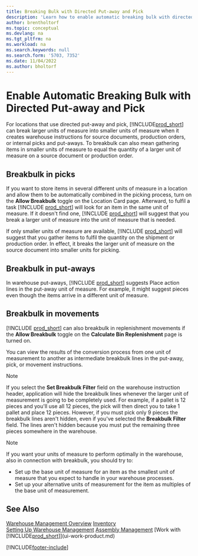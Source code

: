```yaml
---
title: Breaking Bulk with Directed Put-away and Pick
description: 'Learn how to enable automatic breaking bulk with directed put-away and pick, as well as breakbulking in picks, put-aways, movements, and more.'
author: brentholtorf
ms.topic: conceptual
ms.devlang: na
ms.tgt_pltfrm: na
ms.workload: na
ms.search.keywords: null
ms.search.form: '5703, 7352'
ms.date: 11/04/2022
ms.author: bholtorf
---
```

# <a name="enable-automatic-breaking-bulk-with-directed-put-away-and-pick"></a><a name="enable-automatic-breaking-bulk-with-directed-put-away-and-pick"></a>Enable Automatic Breaking Bulk with Directed Put-away and Pick

For locations that use directed put-away and pick, [!INCLUDE[prod_short](includes/prod_short.md)] can break larger units of measure into smaller units of measure when it creates warehouse instructions for source documents, production orders, or internal picks and put-aways. To breakbulk can also mean gathering items in smaller units of measure to equal the quantity of a larger unit of measure on a source document or production order.

## <a name="breakbulk-in-picks"></a><a name="breakbulk-in-picks"></a>Breakbulk in picks

If you want to store items in several different units of measure in a location and allow them to be automatically combined in the picking process, turn on the **Allow Breakbulk** toggle on the Location Card page. Afterward, to fulfil a task [!INCLUDE [prod_short](includes/prod_short.md)] will look for an item in the same unit of measure. If it doesn't find one, [!INCLUDE [prod_short](includes/prod_short.md)] will suggest that you break a larger unit of measure into the unit of measure that is needed.  

If only smaller units of measure are available, [!INCLUDE [prod_short](includes/prod_short.md)] will suggest that you gather items to fulfil the quantity on the shipment or production order. In effect, it breaks the larger unit of measure on the source document into smaller units for picking.  

## <a name="breakbulk-in-put-aways"></a><a name="breakbulk-in-put-aways"></a>Breakbulk in put-aways

In warehouse put-aways, [!INCLUDE [prod_short](includes/prod_short.md)] suggests Place action lines in the put-away unit of measure. For example, it might suggest pieces even though the items arrive in a different unit of measure.  

## <a name="breakbulk-in-movements"></a><a name="breakbulk-in-movements"></a>Breakbulk in movements

[!INCLUDE [prod_short](includes/prod_short.md)] can also breakbulk in replenishment movements if the **Allow Breakbulk** toggle on the **Calculate Bin Replenishment** page is turned on.  

You can view the results of the conversion process from one unit of measurement to another as intermediate breakbulk lines in the put-away, pick, or movement instructions.  

> [!NOTE]  
> If you select the **Set Breakbulk Filter** field on the warehouse instruction header, application will hide the breakbulk lines whenever the larger unit of measurement is going to be completely used. For example, if a pallet is 12 pieces and you'll use all 12 pieces, the pick will then direct you to take 1 pallet and place 12 pieces. However, if you must pick only 9 pieces the breakbulk lines aren't hidden, even if you've selected the **Breakbulk Filter** field. The lines aren't hidden because you must put the remaining three pieces somewhere in the warehouse.  

> [!NOTE]  
> If you want your units of measure to perform optimally in the warehouse, also in connection with breakbulk, you should try to:  
>
> - Set up the base unit of measure for an item as the smallest unit of measure that you expect to handle in your warehouse processes.  
> - Set up your alternative units of measurement for the item as multiples of the base unit of measurement.  

## <a name="see-also"></a><a name="see-also"></a>See Also

[Warehouse Management Overview](design-details-warehouse-management.md)
[Inventory](inventory-manage-inventory.md)  
[Setting Up Warehouse Management](warehouse-setup-warehouse.md) 
[Assembly Management](assembly-assemble-items.md)
[Work with [!INCLUDE[prod_short](includes/prod_short.md)]](ui-work-product.md)  


[!INCLUDE[footer-include](includes/footer-banner.md)]
